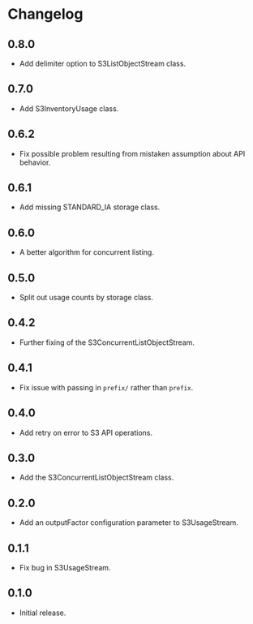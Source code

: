 # Changelog

## 0.8.0

  * Add delimiter option to S3ListObjectStream class.

## 0.7.0

  * Add S3InventoryUsage class.

## 0.6.2

  * Fix possible problem resulting from mistaken assumption about API behavior.

## 0.6.1

  * Add missing STANDARD_IA storage class.

## 0.6.0

  * A better algorithm for concurrent listing.

## 0.5.0

  * Split out usage counts by storage class.

## 0.4.2

  * Further fixing of the S3ConcurrentListObjectStream.

## 0.4.1

  * Fix issue with passing in `prefix/` rather than `prefix`.

## 0.4.0

  * Add retry on error to S3 API operations.

## 0.3.0

  * Add the S3ConcurrentListObjectStream class.

## 0.2.0

  * Add an outputFactor configuration parameter to S3UsageStream.

## 0.1.1

  * Fix bug in S3UsageStream.

## 0.1.0

  * Initial release.
